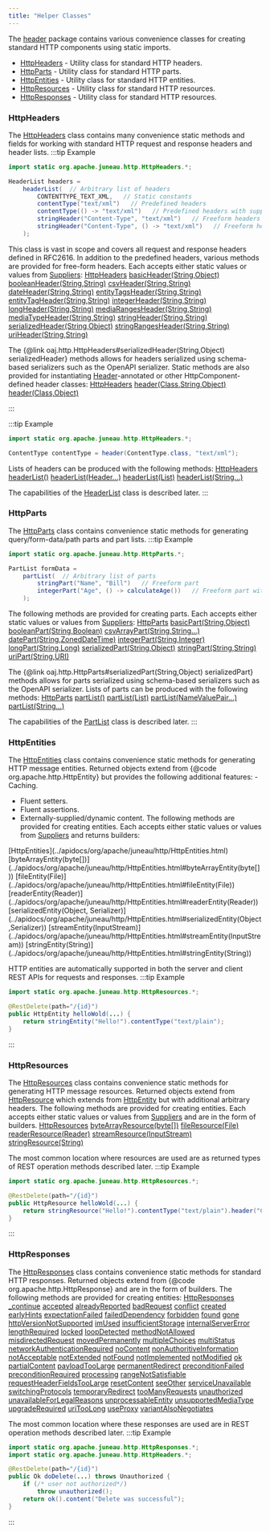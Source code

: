 ```yaml
---
title: "Helper Classes"
---
```


The [header](../apidocs/org/apache/juneau/http/header.html) package contains various convenience classes for creating standard HTTP components using static imports.
- [HttpHeaders](../apidocs/org/apache/juneau/http/HttpHeaders.html) - Utility class for standard HTTP headers.
- [HttpParts](../apidocs/org/apache/juneau/http/HttpParts.html) - Utility class for standard HTTP parts.
- [HttpEntities](../apidocs/org/apache/juneau/http/HttpEntities.html) - Utility class for standard HTTP entities.
- [HttpResources](../apidocs/org/apache/juneau/http/HttpResources.html) - Utility class for standard HTTP resources.
- [HttpResponses](../apidocs/org/apache/juneau/http/HttpResponses.html) - Utility class for standard HTTP resources.

### HttpHeaders

The [HttpHeaders](../apidocs/org/apache/juneau/http/HttpHeaders.html) class contains many convenience static methods and fields for working with standard HTTP request and response headers and header lists.
:::tip Example


```java
import static org.apache.juneau.http.HttpHeaders.*;

HeaderList headers =
    headerList(  // Arbitrary list of headers
        CONTENTTYPE_TEXT_XML,   // Static constants
        contentType("text/xml")   // Predefined headers
        contentType(() -> "text/xml")   // Predefined headers with supplied values
        stringHeader("Content-Type", "text/xml")   // Freeform headers
        stringHeader("Content-Type", () -> "text/xml")   // Freeform headers with supplied values
    );
```

This class is vast in scope and covers all request and response headers defined in RFC2616.
In addition to the predefined headers, various methods are provided for free-form headers.  Each accepts
either static values or values from [Suppliers](../apidocs/java/util/function/Supplier.html):
<tree>
<node-0><java-class>[HttpHeaders](../apidocs/org/apache/juneau/http/HttpHeaders.html)</java-class></node-0>
<node-1><java-method>[basicHeader(String,Object)](../apidocs/org/apache/juneau/http/HttpHeaders.html#basicHeader(String,Object))</java-method></node-1>
<node-1><java-method>[booleanHeader(String,String)](../apidocs/org/apache/juneau/http/HttpHeaders.html#booleanHeader(String,String))</java-method></node-1>
<node-1><java-method>[csvHeader(String,String)](../apidocs/org/apache/juneau/http/HttpHeaders.html#csvHeader(String,String))</java-method></node-1>
<node-1><java-method>[dateHeader(String,String)](../apidocs/org/apache/juneau/http/HttpHeaders.html#dateHeader(String,String))</java-method></node-1>
<node-1><java-method>[entityTagsHeader(String,String)](../apidocs/org/apache/juneau/http/HttpHeaders.html#entityTagsHeader(String,String))</java-method></node-1>
<node-1><java-method>[entityTagHeader(String,String)](../apidocs/org/apache/juneau/http/HttpHeaders.html#entityTagHeader(String,String))</java-method></node-1>
<node-1><java-method>[integerHeader(String,String)](../apidocs/org/apache/juneau/http/HttpHeaders.html#integerHeader(String,String))</java-method></node-1>
<node-1><java-method>[longHeader(String,String)](../apidocs/org/apache/juneau/http/HttpHeaders.html#longHeader(String,String))</java-method></node-1>
<node-1><java-method>[mediaRangesHeader(String,String)](../apidocs/org/apache/juneau/http/HttpHeaders.html#mediaRangesHeader(String,String))</java-method></node-1>
<node-1><java-method>[mediaTypeHeader(String,String)](../apidocs/org/apache/juneau/http/HttpHeaders.html#mediaTypeHeader(String,String))</java-method></node-1>
<node-1><java-method>[stringHeader(String,String)](../apidocs/org/apache/juneau/http/HttpHeaders.html#stringHeader(String,String))</java-method></node-1>
<node-1><java-method>[serializedHeader(String,Object)](../apidocs/org/apache/juneau/http/HttpHeaders.html#serializedHeader(String,Object))</java-method></node-1>
<node-1><java-method>[stringRangesHeader(String,String)](../apidocs/org/apache/juneau/http/HttpHeaders.html#stringRangesHeader(String,String))</java-method></node-1>
<node-1><java-method>[uriHeader(String,String)](../apidocs/org/apache/juneau/http/HttpHeaders.html#uriHeader(String,String))</java-method></node-1>
</tree>

The \{@link oaj.http.HttpHeaders#serializedHeader(String,Object) serializedHeader\} methods allows for headers
serialized using schema-based serializers such as the OpenAPI serializer.
Static methods are also provided for instantiating [Header](../apidocs/org/apache/juneau/http/annotation/Header.html)-annotated or
other HttpComponent-defined header classes:
<tree>
<node-0><java-class>[HttpHeaders](../apidocs/org/apache/juneau/http/HttpHeaders.html)</java-class></node-0>
<node-1><java-method>[header(Class,String,Object)](../apidocs/org/apache/juneau/http/HttpHeaders.html#header(Class,String,Object))</java-method></node-1>
<node-1><java-method>[header(Class,Object)](../apidocs/org/apache/juneau/http/HttpHeaders.html#header(Class,Object))</java-method></node-1>
</tree>

:::

:::tip Example


```java
import static org.apache.juneau.http.HttpHeaders.*;

ContentType contentType = header(ContentType.class, "text/xml");
```


Lists of headers can be produced with the following methods:
<tree>
<node-0><java-class>[HttpHeaders](../apidocs/org/apache/juneau/http/HttpHeaders.html)</java-class></node-0>
<node-1><java-method>[headerList()](../apidocs/org/apache/juneau/http/HttpHeaders.html#headerList())</java-method></node-1>
<node-1><java-method>[headerList(Header...)](../apidocs/org/apache/juneau/http/HttpHeaders.html#headerList(Header...))</java-method></node-1>
<node-1><java-method>[headerList(List)](../apidocs/org/apache/juneau/http/HttpHeaders.html#headerList(List))</java-method></node-1>
<node-1><java-method>[headerList(String...)](../apidocs/org/apache/juneau/http/HttpHeaders.html#headerList(String...))</java-method></node-1>
</tree>

The capabilities of the [HeaderList](../apidocs/org/apache/juneau/http/header/HeaderList.html) class is described later.
:::

### HttpParts

The [HttpParts](../apidocs/org/apache/juneau/http/HttpParts.html) class contains convenience static methods for generating query/form-data/path parts and part lists.
:::tip Example


```java
import static org.apache.juneau.http.HttpParts.*;

PartList formData =
    partList(  // Arbitrary list of parts
        stringPart("Name", "Bill")   // Freeform part
        integerPart("Age", () -> calculateAge())   // Freeform part with supplied value
    );
```


The following methods are provided for creating parts.  Each accepts
either static values or values from [Suppliers](../apidocs/java/util/function/Supplier.html):
<tree>
<node-0><java-class>[HttpParts](../apidocs/org/apache/juneau/http/HttpParts.html)</java-class></node-0>
<node-1><java-method>[basicPart(String,Object)](../apidocs/org/apache/juneau/http/HttpParts.html#basicPart(String,Object))</java-method></node-1>
<node-1><java-method>[booleanPart(String,Boolean)](../apidocs/org/apache/juneau/http/HttpParts.html#booleanPart(String,Boolean))</java-method></node-1>
<node-1><java-method>[csvArrayPart(String,String...)](../apidocs/org/apache/juneau/http/HttpParts.html#csvArrayPart(String,String...))</java-method></node-1>
<node-1><java-method>[datePart(String,ZonedDateTime)](../apidocs/org/apache/juneau/http/HttpParts.html#datePart(String,ZonedDateTime))</java-method></node-1>
<node-1><java-method>[integerPart(String,Integer)](../apidocs/org/apache/juneau/http/HttpParts.html#integerPart(String,Integer))</java-method></node-1>
<node-1><java-method>[longPart(String,Long)](../apidocs/org/apache/juneau/http/HttpParts.html#longPart(String,Long))</java-method></node-1>
<node-1><java-method>[serializedPart(String,Object)](../apidocs/org/apache/juneau/http/HttpParts.html#serializedPart(String,Object))</java-method></node-1>
<node-1><java-method>[stringPart(String,String)](../apidocs/org/apache/juneau/http/HttpParts.html#stringPart(String,String))</java-method></node-1>
<node-1><java-method>[uriPart(String,URI)](../apidocs/org/apache/juneau/http/HttpParts.html#uriPart(String,URI))</java-method></node-1>
</tree>

The \{@link oaj.http.HttpParts#serializedPart(String,Object) serializedPart\} methods allows for parts
serialized using schema-based serializers such as the OpenAPI serializer.
Lists of parts can be produced with the following methods:
<tree>
<node-0><java-class>[HttpParts](../apidocs/org/apache/juneau/http/HttpParts.html)</java-class></node-0>
<node-1><java-method>[partList()](../apidocs/org/apache/juneau/http/HttpParts.html#partList())</java-method></node-1>
<node-1><java-method>[partList(List)](../apidocs/org/apache/juneau/http/HttpParts.html#partList(List))</java-method></node-1>
<node-1><java-method>[partList(NameValuePair...)](../apidocs/org/apache/juneau/http/HttpParts.html#partList(NameValuePair...))</java-method></node-1>
<node-1><java-method>[partList(String...)](../apidocs/org/apache/juneau/http/HttpParts.html#partList(String...))</java-method></node-1>
</tree>

The capabilities of the [PartList](../apidocs/org/apache/juneau/http/part/PartList.html) class is described later.
:::

### HttpEntities

The [HttpEntities](../apidocs/org/apache/juneau/http/HttpEntities.html) class contains convenience static methods for generating HTTP message entities.
Returned objects extend from  \{@code org.apache.http.HttpEntity\} but provides the following additional features: - Caching.
- Fluent setters.
- Fluent assertions.
- Externally-supplied/dynamic content.
The following methods are provided for creating entities.
Each accepts either static values or values from [Suppliers](../apidocs/java/util/function/Supplier.html) and returns builders:
<tree>
<node-0><java-class>[HttpEntities](../apidocs/org/apache/juneau/http/HttpEntities.html)</java-class></node-0>
<node-1><java-method>[byteArrayEntity(byte[])](../apidocs/org/apache/juneau/http/HttpEntities.html#byteArrayEntity(byte[]))</java-method></node-1>
<node-1><java-method>[fileEntity(File)](../apidocs/org/apache/juneau/http/HttpEntities.html#fileEntity(File))</java-method></node-1>
<node-1><java-method>[readerEntity(Reader)](../apidocs/org/apache/juneau/http/HttpEntities.html#readerEntity(Reader))</java-method></node-1>
<node-1><java-method>[serializedEntity(Object, Serializer)](../apidocs/org/apache/juneau/http/HttpEntities.html#serializedEntity(Object,Serializer))</java-method></node-1>
<node-1><java-method>[streamEntity(InputStream)](../apidocs/org/apache/juneau/http/HttpEntities.html#streamEntity(InputStream))</java-method></node-1>
<node-1><java-method>[stringEntity(String)](../apidocs/org/apache/juneau/http/HttpEntities.html#stringEntity(String))</java-method></node-1>
</tree>

HTTP entities are automatically supported in both the server and client REST APIs for requests and responses.
:::tip Example


```java
import static org.apache.juneau.http.HttpResources.*;

@RestDelete(path="/{id}")
public HttpEntity helloWold(...) {
    return stringEntity("Hello!").contentType("text/plain");
}
```


:::

### HttpResources

The [HttpResources](../apidocs/org/apache/juneau/http/HttpResources.html) class contains convenience static methods for generating HTTP message resources.
Returned objects extend from [HttpResource](../apidocs/org/apache/juneau/http/resource/HttpResource.html) which extends from [HttpEntity](../apidocs/org/apache/http/HttpEntity.html) but with additional arbitrary headers.
The following methods are provided for creating entities.
Each accepts either static values or values from [Suppliers](../apidocs/java/util/function/Supplier.html) and are in the form of builders.
<tree>
<node-0><java-class>[HttpResources](../apidocs/org/apache/juneau/http/HttpResources.html)</java-class></node-0>
<node-1><java-method>[byteArrayResource(byte[])](../apidocs/org/apache/juneau/http/HttpResources.html#byteArrayResource(byte[]))</java-method></node-1>
<node-1><java-method>[fileResource(File)](../apidocs/org/apache/juneau/http/HttpResources.html#fileResource(File))</java-method></node-1>
<node-1><java-method>[readerResource(Reader)](../apidocs/org/apache/juneau/http/HttpResources.html#readerResource(Reader))</java-method></node-1>
<node-1><java-method>[streamResource(InputStream)](../apidocs/org/apache/juneau/http/HttpResources.html#streamResource(InputStream))</java-method></node-1>
<node-1><java-method>[stringResource(String)](../apidocs/org/apache/juneau/http/HttpResources.html#stringResource(String))</java-method></node-1>
</tree>

The most common location where resources are used are as returned types of REST operation methods described later.
:::tip Example


```java
import static org.apache.juneau.http.HttpResources.*;

@RestDelete(path="/{id}")
public HttpResource helloWold(...) {
    return stringResource("Hello!").contentType("text/plain").header("Cache-Control", "none");
}
```


:::

### HttpResponses

The [HttpResponses](../apidocs/org/apache/juneau/http/HttpResponses.html) class contains convenience static methods for standard HTTP responses.
Returned objects extend from \{@code org.apache.http.HttpResponse\} and are in the form of builders.
The following methods are provided for creating entities:
<tree>
<node-0><java-class>[HttpResponses](../apidocs/org/apache/juneau/http/HttpResponses.html)</java-class></node-0>
<node-1><java-method>[_continue](../apidocs/org/apache/juneau/http/HttpResponses.html#_continue())</java-method></node-1>
<node-1><java-method>[accepted](../apidocs/org/apache/juneau/http/HttpResponses.html#accepted())</java-method></node-1>
<node-1><java-method>[alreadyReported](../apidocs/org/apache/juneau/http/HttpResponses.html#alreadyReported())</java-method></node-1>
<node-1><java-method>[badRequest](../apidocs/org/apache/juneau/http/HttpResponses.html#badRequest())</java-method></node-1>
<node-1><java-method>[conflict](../apidocs/org/apache/juneau/http/HttpResponses.html#conflict())</java-method></node-1>
<node-1><java-method>[created](../apidocs/org/apache/juneau/http/HttpResponses.html#created())</java-method></node-1>
<node-1><java-method>[earlyHints](../apidocs/org/apache/juneau/http/HttpResponses.html#earlyHints())</java-method></node-1>
<node-1><java-method>[expectationFailed](../apidocs/org/apache/juneau/http/HttpResponses.html#expectationFailed())</java-method></node-1>
<node-1><java-method>[failedDependency](../apidocs/org/apache/juneau/http/HttpResponses.html#failedDependency())</java-method></node-1>
<node-1><java-method>[forbidden](../apidocs/org/apache/juneau/http/HttpResponses.html#forbidden())</java-method></node-1>
<node-1><java-method>[found](../apidocs/org/apache/juneau/http/HttpResponses.html#found(String))</java-method></node-1>
<node-1><java-method>[gone](../apidocs/org/apache/juneau/http/HttpResponses.html#gone())</java-method></node-1>
<node-1><java-method>[httpVersionNotSupported](../apidocs/org/apache/juneau/http/HttpResponses.html#httpVersionNotSupported())</java-method></node-1>
<node-1><java-method>[imUsed](../apidocs/org/apache/juneau/http/HttpResponses.html#imUsed())</java-method></node-1>
<node-1><java-method>[insufficientStorage](../apidocs/org/apache/juneau/http/HttpResponses.html#insufficientStorage())</java-method></node-1>
<node-1><java-method>[internalServerError](../apidocs/org/apache/juneau/http/HttpResponses.html#internalServerError())</java-method></node-1>
<node-1><java-method>[lengthRequired](../apidocs/org/apache/juneau/http/HttpResponses.html#lengthRequired())</java-method></node-1>
<node-1><java-method>[locked](../apidocs/org/apache/juneau/http/HttpResponses.html#locked())</java-method></node-1>
<node-1><java-method>[loopDetected](../apidocs/org/apache/juneau/http/HttpResponses.html#loopDetected())</java-method></node-1>
<node-1><java-method>[methodNotAllowed](../apidocs/org/apache/juneau/http/HttpResponses.html#methodNotAllowed())</java-method></node-1>
<node-1><java-method>[misdirectedRequest](../apidocs/org/apache/juneau/http/HttpResponses.html#misdirectedRequest())</java-method></node-1>
<node-1><java-method>[movedPermanently](../apidocs/org/apache/juneau/http/HttpResponses.html#movedPermanently(String))</java-method></node-1>
<node-1><java-method>[multipleChoices](../apidocs/org/apache/juneau/http/HttpResponses.html#multipleChoices())</java-method></node-1>
<node-1><java-method>[multiStatus](../apidocs/org/apache/juneau/http/HttpResponses.html#multiStatus())</java-method></node-1>
<node-1><java-method>[networkAuthenticationRequired](../apidocs/org/apache/juneau/http/HttpResponses.html#networkAuthenticationRequired())</java-method></node-1>
<node-1><java-method>[noContent](../apidocs/org/apache/juneau/http/HttpResponses.html#noContent())</java-method></node-1>
<node-1><java-method>[nonAuthoritiveInformation](../apidocs/org/apache/juneau/http/HttpResponses.html#nonAuthoritiveInformation())</java-method></node-1>
<node-1><java-method>[notAcceptable](../apidocs/org/apache/juneau/http/HttpResponses.html#notAcceptable())</java-method></node-1>
<node-1><java-method>[notExtended](../apidocs/org/apache/juneau/http/HttpResponses.html#notExtended())</java-method></node-1>
<node-1><java-method>[notFound](../apidocs/org/apache/juneau/http/HttpResponses.html#notFound())</java-method></node-1>
<node-1><java-method>[notImplemented](../apidocs/org/apache/juneau/http/HttpResponses.html#notImplemented())</java-method></node-1>
<node-1><java-method>[notModified](../apidocs/org/apache/juneau/http/HttpResponses.html#notModified())</java-method></node-1>
<node-1><java-method>[ok](../apidocs/org/apache/juneau/http/HttpResponses.html#ok())</java-method></node-1>
<node-1><java-method>[partialContent](../apidocs/org/apache/juneau/http/HttpResponses.html#partialContent())</java-method></node-1>
<node-1><java-method>[payloadTooLarge](../apidocs/org/apache/juneau/http/HttpResponses.html#payloadTooLarge())</java-method></node-1>
<node-1><java-method>[permanentRedirect](../apidocs/org/apache/juneau/http/HttpResponses.html#permanentRedirect(String))</java-method></node-1>
<node-1><java-method>[preconditionFailed](../apidocs/org/apache/juneau/http/HttpResponses.html#preconditionFailed())</java-method></node-1>
<node-1><java-method>[preconditionRequired](../apidocs/org/apache/juneau/http/HttpResponses.html#preconditionRequired())</java-method></node-1>
<node-1><java-method>[processing](../apidocs/org/apache/juneau/http/HttpResponses.html#processing())</java-method></node-1>
<node-1><java-method>[rangeNotSatisfiable](../apidocs/org/apache/juneau/http/HttpResponses.html#rangeNotSatisfiable())</java-method></node-1>
<node-1><java-method>[requestHeaderFieldsTooLarge](../apidocs/org/apache/juneau/http/HttpResponses.html#requestHeaderFieldsTooLarge())</java-method></node-1>
<node-1><java-method>[resetContent](../apidocs/org/apache/juneau/http/HttpResponses.html#resetContent())</java-method></node-1>
<node-1><java-method>[seeOther](../apidocs/org/apache/juneau/http/HttpResponses.html#seeOther(String))</java-method></node-1>
<node-1><java-method>[serviceUnavailable](../apidocs/org/apache/juneau/http/HttpResponses.html#serviceUnavailable())</java-method></node-1>
<node-1><java-method>[switchingProtocols](../apidocs/org/apache/juneau/http/HttpResponses.html#switchingProtocols())</java-method></node-1>
<node-1><java-method>[temporaryRedirect](../apidocs/org/apache/juneau/http/HttpResponses.html#temporaryRedirect(String))</java-method></node-1>
<node-1><java-method>[tooManyRequests](../apidocs/org/apache/juneau/http/HttpResponses.html#tooManyRequests())</java-method></node-1>
<node-1><java-method>[unauthorized](../apidocs/org/apache/juneau/http/HttpResponses.html#unauthorized())</java-method></node-1>
<node-1><java-method>[unavailableForLegalReasons](../apidocs/org/apache/juneau/http/HttpResponses.html#unavailableForLegalReasons())</java-method></node-1>
<node-1><java-method>[unprocessableEntity](../apidocs/org/apache/juneau/http/HttpResponses.html#unprocessableEntity())</java-method></node-1>
<node-1><java-method>[unsupportedMediaType](../apidocs/org/apache/juneau/http/HttpResponses.html#unsupportedMediaType())</java-method></node-1>
<node-1><java-method>[upgradeRequired](../apidocs/org/apache/juneau/http/HttpResponses.html#upgradeRequired())</java-method></node-1>
<node-1><java-method>[uriTooLong](../apidocs/org/apache/juneau/http/HttpResponses.html#uriTooLong())</java-method></node-1>
<node-1><java-method>[useProxy](../apidocs/org/apache/juneau/http/HttpResponses.html#useProxy())</java-method></node-1>
<node-1><java-method>[variantAlsoNegotiates](../apidocs/org/apache/juneau/http/HttpResponses.html#variantAlsoNegotiates())</java-method></node-1>
</tree>

The most common location where these responses are used are in REST operation methods described later.
:::tip Example


```java
import static org.apache.juneau.http.HttpResponses.*;
import static org.apache.juneau.http.HttpHeaders.*;

@RestDelete(path="/{id}")
public Ok doDelete(...) throws Unauthorized {
    if (/* user not authorized*/)
        throw unauthorized();
    return ok().content("Delete was successful");
}

```

:::
